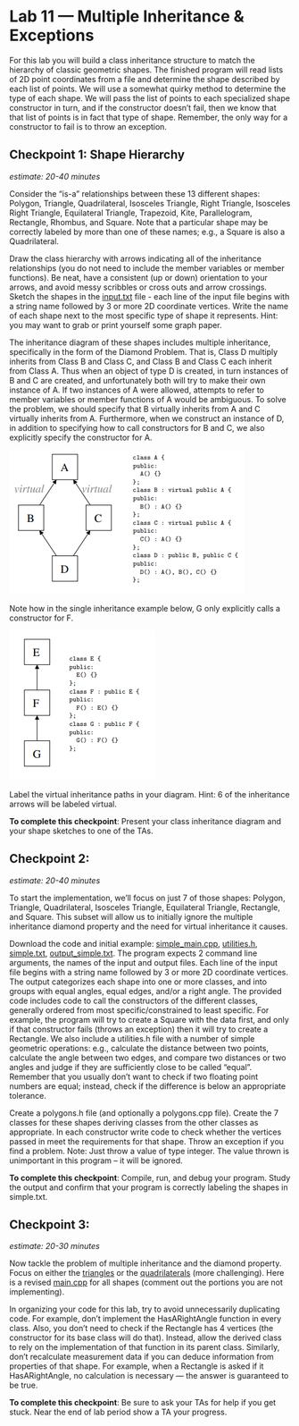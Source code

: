 # Lab 11 — Multiple Inheritance & Exceptions

For this lab you will build a class inheritance structure to match the hierarchy of classic geometric shapes.
The finished program will read lists of 2D point coordinates from a file and determine the shape described
by each list of points. We will use a somewhat quirky method to determine the type of each shape. We will
pass the list of points to each specialized shape constructor in turn, and if the constructor doesn’t fail, then
we know that that list of points is in fact that type of shape. Remember, the only way for a constructor to
fail is to throw an exception.

## Checkpoint 1: Shape Hierarchy

*estimate: 20-40 minutes*

Consider the “is-a” relationships between these 13 different shapes: Polygon, Triangle, Quadrilateral, Isosceles Triangle, Right Triangle, Isosceles Right Triangle, Equilateral Triangle, Trapezoid, Kite, Parallelogram, Rectangle, Rhombus, and Square. Note that a particular shape may be correctly labeled by more than one of these names; e.g., a Square is also a Quadrilateral.

Draw the class hierarchy with arrows indicating all of the inheritance relationships (you do not need to include the member variables or member functions). Be neat, have a consistent (up or down) orientation to your arrows, and avoid messy scribbles or cross outs and arrow crossings. Sketch the shapes in the [input.txt](cp1/input.txt) file - each line of the input file begins with a string name followed by 3 or more 2D coordinate vertices. Write the name of each shape next to the most specific type of shape it represents. Hint: you may want to grab or print yourself some graph paper.

The inheritance diagram of these shapes includes multiple inheritance, specifically in the form of the Diamond Problem. That is, Class D multiply inherits from Class B and Class C, and Class B and Class C each inherit from Class A. Thus when an object of type D is created, in turn instances of B and C are created, and unfortunately both will try to make their own instance of A. If two instances of A were allowed, attempts to refer to member variables or member functions of A would be ambiguous. To solve the problem, we should specify that B virtually inherits from A and C virtually inherits from A. Furthermore, when we construct an instance of D, in addition to specifying how to call constructors for B and C, we also explicitly specify the constructor for A. 

![alt text](images/multiple_inheritance.png "Multiple Inheritance")

<!--
```cpp
class A {
public:
A() {}
};
class B : virtual public A {
public:
B() : A() {}
};
class C : virtual public A {
public:
C() : A() {}
};
class D : public B, public C {
public:
D() : A(), B(), C() {}
};
```
-->

Note how in the single inheritance example below, G only explicitly calls a constructor for F.

![alt text](images/single_inheritance.png "Single Inheritance")

<!--
```cpp
class E {
public:
E() {}
};
class F : public E {
public:
F() : E() {}
};
class G : public F {
public:
G() : F() {}
};
```
-->

Label the virtual inheritance paths in your diagram. Hint: 6 of the inheritance arrows will be labeled virtual.

**To complete this checkpoint**: Present your class inheritance diagram and your shape sketches to one of the TAs.

## Checkpoint 2:

*estimate: 20-40 minutes*

To start the implementation, we’ll focus on just 7 of those shapes: Polygon, Triangle, Quadrilateral, Isosceles Triangle, Equilateral Triangle, Rectangle, and Square. This subset will allow us to initially ignore the multiple inheritance diamond property and the need for virtual inheritance it causes.

Download the code and initial example: [simple_main.cpp](cp2/simple_main.cpp), [utilities.h](cp2/utilities.h), [simple.txt](cp2/simple.txt), [output_simple.txt](cp2/output_simple.txt). 
The program expects 2 command line arguments, the names of the input and output files. Each line of the input file begins with a string name followed by 3 or more 2D coordinate vertices. The output categorizes each shape into one or more classes, and into groups with equal angles, equal edges, and/or a right angle. The provided code includes code to call the constructors of the different classes, generally ordered from most specific/constrained to least specific. For example, the program will try to create a Square with the data first, and only if that constructor fails (throws an exception) then it will try to create a Rectangle. We also include a utilities.h file with a number of simple geometric operations: e.g., calculate the distance between two points, calculate the angle between two edges, and compare two distances or two angles and judge if they are sufficiently close to be called “equal”. Remember that you usually don’t want to check if two floating point numbers are equal; instead, check if the difference is below an appropriate tolerance.

Create a polygons.h file (and optionally a polygons.cpp file). Create the 7 classes for these shapes deriving classes from the other classes as appropriate. In each constructor write code to check whether the vertices passed in meet the requirements for that shape. Throw an exception if you find a problem. Note: Just throw a value of type integer. The value thrown is unimportant in this program – it will be ignored.

**To complete this checkpoint**: Compile, run, and debug your program. Study the output and confirm that your program is correctly labeling the shapes in simple.txt.

## Checkpoint 3:

*estimate: 20-30 minutes*

Now tackle the problem of multiple inheritance and the diamond property. Focus on either the [triangles](cp3/triangles.txt) or the [quadrilaterals](cp3/quads.txt) (more challenging). Here is a revised [main.cpp](cp3/main.cpp) for all shapes (comment out the portions you are not implementing).

In organizing your code for this lab, try to avoid unnecessarily duplicating code. For example, don’t implement the HasARightAngle function in every class. Also, you don’t need to check if the Rectangle has 4 vertices (the constructor for its base class will do that). Instead, allow the derived class to rely on the implementation of that function in its parent class. Similarly, don’t recalculate measurement data if you can deduce information from properties of that shape. For example, when a Rectangle is asked if it HasARightAngle, no calculation is necessary — the answer is guaranteed to be true.

**To complete this checkpoint**: Be sure to ask your TAs for help if you get stuck. Near the end of lab period show a TA your progress.
